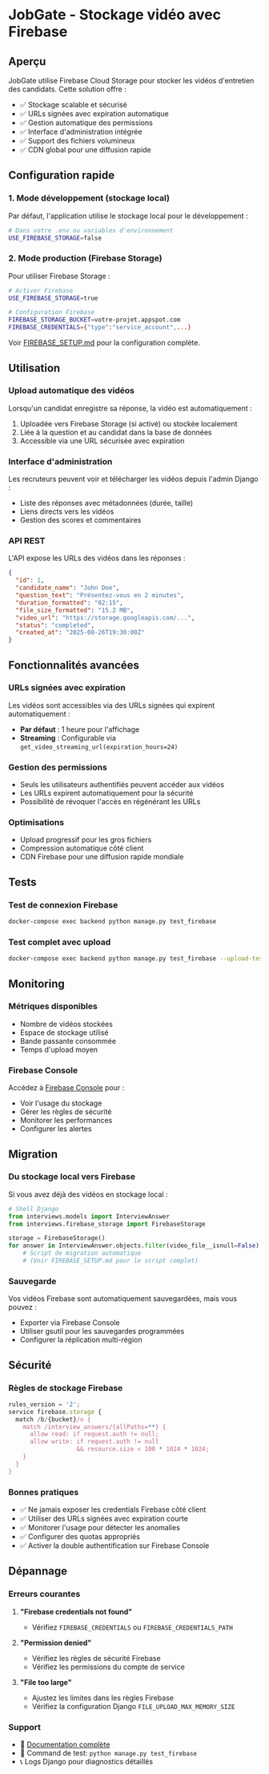 # JobGate - Stockage vidéo avec Firebase

## Aperçu

JobGate utilise Firebase Cloud Storage pour stocker les vidéos d'entretien des candidats. Cette solution offre :

- ✅ Stockage scalable et sécurisé
- ✅ URLs signées avec expiration automatique  
- ✅ Gestion automatique des permissions
- ✅ Interface d'administration intégrée
- ✅ Support des fichiers volumineux
- ✅ CDN global pour une diffusion rapide

## Configuration rapide

### 1. Mode développement (stockage local)
Par défaut, l'application utilise le stockage local pour le développement :

```bash
# Dans votre .env ou variables d'environnement
USE_FIREBASE_STORAGE=false
```

### 2. Mode production (Firebase Storage)
Pour utiliser Firebase Storage :

```bash
# Activer Firebase
USE_FIREBASE_STORAGE=true

# Configuration Firebase
FIREBASE_STORAGE_BUCKET=votre-projet.appspot.com
FIREBASE_CREDENTIALS={"type":"service_account",...}
```

Voir [FIREBASE_SETUP.md](FIREBASE_SETUP.md) pour la configuration complète.

## Utilisation

### Upload automatique des vidéos
Lorsqu'un candidat enregistre sa réponse, la vidéo est automatiquement :
1. Uploadée vers Firebase Storage (si activé) ou stockée localement
2. Liée à la question et au candidat dans la base de données
3. Accessible via une URL sécurisée avec expiration

### Interface d'administration
Les recruteurs peuvent voir et télécharger les vidéos depuis l'admin Django :
- Liste des réponses avec métadonnées (durée, taille)
- Liens directs vers les vidéos
- Gestion des scores et commentaires

### API REST
L'API expose les URLs des vidéos dans les réponses :

```json
{
  "id": 1,
  "candidate_name": "John Doe",
  "question_text": "Présentez-vous en 2 minutes",
  "duration_formatted": "02:15",
  "file_size_formatted": "15.2 MB",
  "video_url": "https://storage.googleapis.com/...",
  "status": "completed",
  "created_at": "2025-08-26T19:30:00Z"
}
```

## Fonctionnalités avancées

### URLs signées avec expiration
Les vidéos sont accessibles via des URLs signées qui expirent automatiquement :
- **Par défaut** : 1 heure pour l'affichage
- **Streaming** : Configurable via `get_video_streaming_url(expiration_hours=24)`

### Gestion des permissions
- Seuls les utilisateurs authentifiés peuvent accéder aux vidéos
- Les URLs expirent automatiquement pour la sécurité
- Possibilité de révoquer l'accès en régénérant les URLs

### Optimisations
- Upload progressif pour les gros fichiers
- Compression automatique côté client
- CDN Firebase pour une diffusion rapide mondiale

## Tests

### Test de connexion Firebase
```bash
docker-compose exec backend python manage.py test_firebase
```

### Test complet avec upload
```bash
docker-compose exec backend python manage.py test_firebase --upload-test
```

## Monitoring

### Métriques disponibles
- Nombre de vidéos stockées
- Espace de stockage utilisé
- Bande passante consommée
- Temps d'upload moyen

### Firebase Console
Accédez à [Firebase Console](https://console.firebase.google.com) pour :
- Voir l'usage du stockage
- Gérer les règles de sécurité
- Monitorer les performances
- Configurer les alertes

## Migration

### Du stockage local vers Firebase
Si vous avez déjà des vidéos en stockage local :

```python
# Shell Django
from interviews.models import InterviewAnswer
from interviews.firebase_storage import FirebaseStorage

storage = FirebaseStorage()
for answer in InterviewAnswer.objects.filter(video_file__isnull=False):
    # Script de migration automatique
    # (Voir FIREBASE_SETUP.md pour le script complet)
```

### Sauvegarde
Vos vidéos Firebase sont automatiquement sauvegardées, mais vous pouvez :
- Exporter via Firebase Console
- Utiliser gsutil pour les sauvegardes programmées
- Configurer la réplication multi-région

## Sécurité

### Règles de stockage Firebase
```javascript
rules_version = '2';
service firebase.storage {
  match /b/{bucket}/o {
    match /interview_answers/{allPaths=**} {
      allow read: if request.auth != null;
      allow write: if request.auth != null 
                   && resource.size < 100 * 1024 * 1024;
    }
  }
}
```

### Bonnes pratiques
- ✅ Ne jamais exposer les credentials Firebase côté client
- ✅ Utiliser des URLs signées avec expiration courte
- ✅ Monitorer l'usage pour détecter les anomalies
- ✅ Configurer des quotas appropriés
- ✅ Activer la double authentification sur Firebase Console

## Dépannage

### Erreurs courantes
1. **"Firebase credentials not found"**
   - Vérifiez `FIREBASE_CREDENTIALS` ou `FIREBASE_CREDENTIALS_PATH`

2. **"Permission denied"**  
   - Vérifiez les règles de sécurité Firebase
   - Vérifiez les permissions du compte de service

3. **"File too large"**
   - Ajustez les limites dans les règles Firebase
   - Vérifiez la configuration Django `FILE_UPLOAD_MAX_MEMORY_SIZE`

### Support
- 📖 [Documentation complète](FIREBASE_SETUP.md)
- 🔧 Command de test: `python manage.py test_firebase`
- 📞 Logs Django pour diagnostics détaillés

